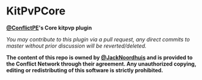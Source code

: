 KitPvPCore
===================
__[@ConflictPE](https://github.com/ConflictPE)'s Core kitpvp plugin__

_You may contribute to this plugin via a pull request, any direct commits to master without prior discussion will be reverted/deleted._

__The content of this repo is owned by [@JackNoordhuis](https://github.com/JackNoordhuis) and is provided to the Conflict Network through their agreement.
Any unauthorized copying, editing or redistributing of this software is strictly prohibited.__